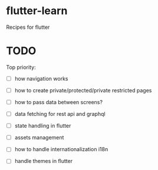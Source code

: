 # flutter-learn
Recipes for flutter


# TODO

Top priority:
- [ ] how navigation works
- [ ] how to create private/protected/private restricted pages
- [ ] how to pass data between screens?
- [ ] data fetching for rest api and graphql
- [ ] state handling in flutter

- [ ] assets management
- [ ] how to handle internationalization i18n
- [ ] handle themes in flutter
